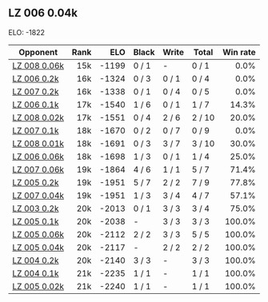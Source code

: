 ## LZ 006 0.04k ##

ELO: -1822

Opponent | Rank | ELO | Black | Write | Total | Win rate
---------|-----:|----:|-------|-------|-------|-------:
[LZ 008 0.06k](LZ%20008%200.06k.md) | 15k | -1199 | 0 / 1 | - | 0 / 1 | 0.0%
[LZ 006 0.2k](LZ%20006%200.2k.md) | 16k | -1324 | 0 / 3 | 0 / 1 | 0 / 4 | 0.0%
[LZ 007 0.2k](LZ%20007%200.2k.md) | 16k | -1338 | 0 / 1 | 0 / 4 | 0 / 5 | 0.0%
[LZ 006 0.1k](LZ%20006%200.1k.md) | 17k | -1540 | 1 / 6 | 0 / 1 | 1 / 7 | 14.3%
[LZ 008 0.02k](LZ%20008%200.02k.md) | 17k | -1551 | 0 / 4 | 2 / 6 | 2 / 10 | 20.0%
[LZ 007 0.1k](LZ%20007%200.1k.md) | 18k | -1670 | 0 / 2 | 0 / 7 | 0 / 9 | 0.0%
[LZ 008 0.01k](LZ%20008%200.01k.md) | 18k | -1691 | 0 / 3 | 3 / 7 | 3 / 10 | 30.0%
[LZ 006 0.06k](LZ%20006%200.06k.md) | 18k | -1698 | 1 / 3 | 0 / 1 | 1 / 4 | 25.0%
[LZ 007 0.06k](LZ%20007%200.06k.md) | 19k | -1864 | 4 / 6 | 1 / 1 | 5 / 7 | 71.4%
[LZ 005 0.2k](LZ%20005%200.2k.md) | 19k | -1951 | 5 / 7 | 2 / 2 | 7 / 9 | 77.8%
[LZ 007 0.04k](LZ%20007%200.04k.md) | 19k | -1951 | 1 / 3 | 3 / 4 | 4 / 7 | 57.1%
[LZ 003 0.2k](LZ%20003%200.2k.md) | 20k | -2013 | 0 / 1 | 3 / 3 | 3 / 4 | 75.0%
[LZ 005 0.1k](LZ%20005%200.1k.md) | 20k | -2038 | - | 3 / 3 | 3 / 3 | 100.0%
[LZ 005 0.06k](LZ%20005%200.06k.md) | 20k | -2112 | 2 / 2 | 3 / 3 | 5 / 5 | 100.0%
[LZ 005 0.04k](LZ%20005%200.04k.md) | 20k | -2117 | - | 2 / 2 | 2 / 2 | 100.0%
[LZ 004 0.2k](LZ%20004%200.2k.md) | 20k | -2140 | 3 / 3 | - | 3 / 3 | 100.0%
[LZ 004 0.1k](LZ%20004%200.1k.md) | 21k | -2235 | 1 / 1 | - | 1 / 1 | 100.0%
[LZ 005 0.02k](LZ%20005%200.02k.md) | 21k | -2240 | 1 / 1 | - | 1 / 1 | 100.0%
